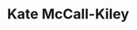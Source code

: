 ---
name: Kate McCall-Kiley
title: Kate McCall-Kiley
permalink: /team/kate-mc-call-kiley/
image_id: attAbROOShOJO6KDY
image_path: /assets/img/import/bio/kate-mccall-kiley/kate-mccall-kiley.jpg
job_title: Managing Director
blurb: <p>Kate McCall-Kiley (she/her) co-founded and currently serves as managing director of xD where she&#39;s continually motivated by what amazing emerging technology talent can do for public good. Previously, Kate served as a White House Presidential Innovation Fellow where she worked on projects including <a href="http://vote.gov/">vote.gov</a>, The Opportunity Project, <a href="http://worker.gov/">worker.gov</a>, and then Vice President Biden&#39;s Cancer Moonshot. Her work has been featured in <em>The Economist, Time</em>, <em>Fast Company,</em> and <em>Wired</em>. When not at xD, she enjoys teaching at Carnegie Mellon University, coaching toddler soccer, reading philosophy, and tending to houseplants.</p>

---